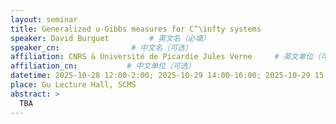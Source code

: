 ```yaml
---
layout: seminar
title: Generalized u-Gibbs measures for C^\infty systems
speaker: David Burguet         # 英文名（必填）
speaker_cn:                # 中文名（可选）
affiliation: CNRS & Université de Picardie Jules Verne     # 英文单位（可选）
affiliation_cn:           # 中文单位（可选）
datetime: 2025-10-28 12:00-2:00; 2025-10-29 14:00-16:00; 2025-10-29 15:00-17:00.
place: Gu Lecture Hall, SCMS
abstract: >
  TBA
---
```

